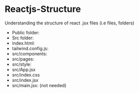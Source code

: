 # Reactjs-Structure
Understanding the structure of react .jsx files (i.e files, folders)

- Public folder:
- Src folder:
- index.html:
- tailwind.config.js:
- src/components:
- src/pages:
- src/style:
- src/App.jsx
- src/index.css
- src/index.jsx
- src/main.jsx: (not needed)
